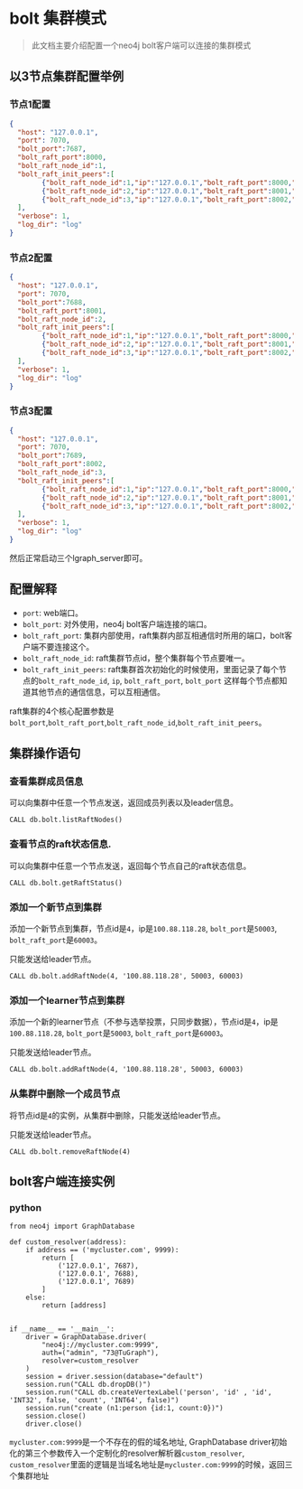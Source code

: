 # bolt 集群模式

> 此文档主要介绍配置一个neo4j bolt客户端可以连接的集群模式

## 以3节点集群配置举例

### 节点1配置

```json
{
  "host": "127.0.0.1",
  "port": 7070,
  "bolt_port":7687,
  "bolt_raft_port":8000,
  "bolt_raft_node_id":1,
  "bolt_raft_init_peers":[
        {"bolt_raft_node_id":1,"ip":"127.0.0.1","bolt_raft_port":8000,"bolt_port":7687}, 
        {"bolt_raft_node_id":2,"ip":"127.0.0.1","bolt_raft_port":8001,"bolt_port":7688}, 
        {"bolt_raft_node_id":3,"ip":"127.0.0.1","bolt_raft_port":8002,"bolt_port":7689}
  ],
  "verbose": 1,
  "log_dir": "log"
}
```

### 节点2配置

```json
{
  "host": "127.0.0.1",
  "port": 7070,
  "bolt_port":7688,
  "bolt_raft_port":8001,
  "bolt_raft_node_id":2,
  "bolt_raft_init_peers":[
        {"bolt_raft_node_id":1,"ip":"127.0.0.1","bolt_raft_port":8000,"bolt_port":7687}, 
        {"bolt_raft_node_id":2,"ip":"127.0.0.1","bolt_raft_port":8001,"bolt_port":7688}, 
        {"bolt_raft_node_id":3,"ip":"127.0.0.1","bolt_raft_port":8002,"bolt_port":7689}
  ],
  "verbose": 1,
  "log_dir": "log"
}
```

### 节点3配置

```json
{
  "host": "127.0.0.1",
  "port": 7070,
  "bolt_port":7689,
  "bolt_raft_port":8002,
  "bolt_raft_node_id":3,
  "bolt_raft_init_peers":[
        {"bolt_raft_node_id":1,"ip":"127.0.0.1","bolt_raft_port":8000,"bolt_port":7687}, 
        {"bolt_raft_node_id":2,"ip":"127.0.0.1","bolt_raft_port":8001,"bolt_port":7688}, 
        {"bolt_raft_node_id":3,"ip":"127.0.0.1","bolt_raft_port":8002,"bolt_port":7689}
  ],
  "verbose": 1,
  "log_dir": "log"
}
```

然后正常启动三个lgraph_server即可。

## 配置解释

* `port`: web端口。
* `bolt_port`: 对外使用，neo4j bolt客户端连接的端口。
* `bolt_raft_port`: 集群内部使用，raft集群内部互相通信时所用的端口，bolt客户端不要连接这个。
* `bolt_raft_node_id`: raft集群节点id，整个集群每个节点要唯一。
* `bolt_raft_init_peers`: raft集群首次初始化的时候使用，里面记录了每个节点的`bolt_raft_node_id`, `ip`, `bolt_raft_port`, `bolt_port` 这样每个节点都知道其他节点的通信信息，可以互相通信。

raft集群的4个核心配置参数是`bolt_port`,`bolt_raft_port`,`bolt_raft_node_id`,`bolt_raft_init_peers`。

## 集群操作语句

### 查看集群成员信息

可以向集群中任意一个节点发送，返回成员列表以及leader信息。

``
CALL db.bolt.listRaftNodes()
``

### 查看节点的raft状态信息.

可以向集群中任意一个节点发送，返回每个节点自己的raft状态信息。

``
CALL db.bolt.getRaftStatus()
``

### 添加一个新节点到集群

添加一个新节点到集群，节点id是`4`，ip是`100.88.118.28`, `bolt_port`是`50003`, `bolt_raft_port`是`60003`。

只能发送给leader节点。
```
CALL db.bolt.addRaftNode(4, '100.88.118.28', 50003, 60003)
```

### 添加一个learner节点到集群

添加一个新的learner节点（不参与选举投票，只同步数据），节点id是`4`，ip是`100.88.118.28`, `bolt_port`是`50003`, `bolt_raft_port`是`60003`。

只能发送给leader节点。
```
CALL db.bolt.addRaftNode(4, '100.88.118.28', 50003, 60003)
```

### 从集群中删除一个成员节点

将节点id是`4`的实例，从集群中删除，只能发送给leader节点。

只能发送给leader节点。
```
CALL db.bolt.removeRaftNode(4)
```

## bolt客户端连接实例
### python
```
from neo4j import GraphDatabase

def custom_resolver(address):
    if address == ('mycluster.com', 9999):
        return [
            ('127.0.0.1', 7687),
            ('127.0.0.1', 7688),
            ('127.0.0.1', 7689)
        ]
    else:
        return [address]


if __name__ == '__main__':
    driver = GraphDatabase.driver(
        "neo4j://mycluster.com:9999",
        auth=("admin", "73@TuGraph"),
        resolver=custom_resolver
    )
    session = driver.session(database="default")
    session.run("CALL db.dropDB()")
    session.run("CALL db.createVertexLabel('person', 'id' , 'id', 'INT32', false, 'count', 'INT64', false)")
    session.run("create (n1:person {id:1, count:0})")
    session.close()
    driver.close()
```

`mycluster.com:9999`是一个不存在的假的域名地址, GraphDatabase driver初始化的第三个参数传入一个定制化的resolver解析器`custom_resolver`, `custom_resolver`里面的逻辑是当域名地址是`mycluster.com:9999`的时候，返回三个集群地址